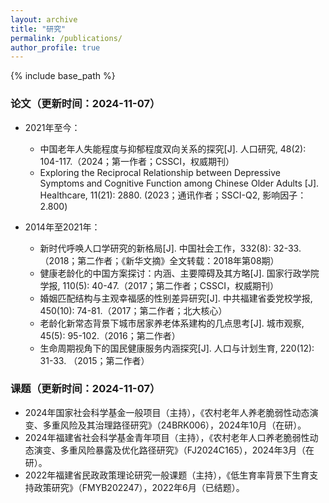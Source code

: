 ```yaml
---
layout: archive
title: "研究"
permalink: /publications/
author_profile: true
---
```


{% include base_path %}

### 论文（更新时间：2024-11-07）

- 2021年至今：
  - 中国老年人失能程度与抑郁程度双向关系的探究[J]. 人口研究, 48(2): 104-117.（2024；第一作者；CSSCI，权威期刊）
  - Exploring the Reciprocal Relationship between Depressive Symptoms and Cognitive Function among Chinese Older Adults [J]. Healthcare, 11(21): 2880. (2023；通讯作者；SSCI-Q2, 影响因子：2.800)

- 2014年至2021年：
  - 新时代呼唤人口学研究的新格局[J]. 中国社会工作，332(8): 32-33.（2018；第二作者；《新华文摘》全文转载：2018年第08期）
  - 健康老龄化的中国方案探讨：内涵、主要障碍及其方略[J]. 国家行政学院学报, 110(5): 40-47.（2017；第二作者；CSSCI，权威期刊）
  - 婚姻匹配结构与主观幸福感的性别差异研究[J]. 中共福建省委党校学报, 450(10): 74-81.（2017；第二作者；北大核心）
  - 老龄化新常态背景下城市居家养老体系建构的几点思考[J]. 城市观察, 45(5): 95-102.（2016；第二作者）
  - 生命周期视角下的国民健康服务内涵探究[J]. 人口与计划生育, 220(12): 31-33. （2015；第二作者）
  
### 课题（更新时间：2024-11-07）
- 2024年国家社会科学基金一般项目（主持），《农村老年人养老脆弱性动态演变、多重风险及其治理路径研究》（24BRK006），2024年10月（在研）。
- 2024年福建省社会科学基金青年项目（主持），《农村老年人口养老脆弱性动态演变、多重风险暴露及优化路径研究》（FJ2024C165），2024年3月（在研）。
- 2022年福建省民政政策理论研究一般课题（主持），《低生育率背景下生育支持政策研究》（FMYB202247），2022年6月（已结题）。



